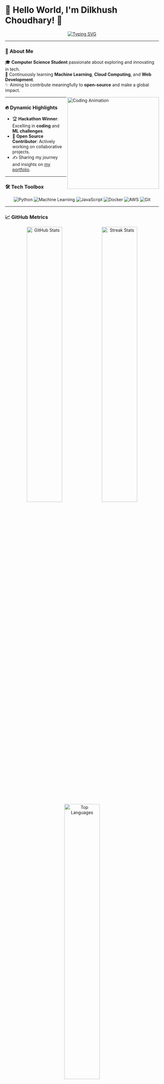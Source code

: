 # 👋 Hello World, I'm **Dilkhush Choudhary**! 🌟  

<p align="center">
  <a href="https://github.com/dillkhush">
    <img src="https://readme-typing-svg.herokuapp.com?font=Fira+Code&size=28&pause=1000&color=6BF7A5&center=true&vCenter=true&width=750&lines=Aspiring+Computer+Scientist;Machine+Learning+Enthusiast;Open+Source+Explorer;Turning+Ideas+Into+Reality" alt="Typing SVG">
  </a>
</p>

---

### 🚀 **About Me**  
🎓 **Computer Science Student** passionate about exploring and innovating in tech.  
🌱 Continuously learning **Machine Learning**, **Cloud Computing**, and **Web Development**.  
✨ Aiming to contribute meaningfully to **open-source** and make a global impact.

<img align="right" src="https://media.giphy.com/media/ZVik7pBtu9dNS/giphy.gif" width="300" alt="Coding Animation">

---

### 🔥 **Dynamic Highlights**  
- 🏆 **Hackathon Winner**: Excelling in **coding** and **ML challenges**.  
- 🤝 **Open Source Contributor**: Actively working on collaborative projects.  
- ✍️ Sharing my journey and insights on [my portfolio](https://dillkhush-portfolio.com).  

---

### 🛠️ **Tech Toolbox**  
<p align="center">
  <img src="https://img.shields.io/badge/Python-%233776AB.svg?style=for-the-badge&logo=python&logoColor=white" alt="Python">
  <img src="https://img.shields.io/badge/Machine%20Learning-%234285F4.svg?style=for-the-badge&logo=google&logoColor=white" alt="Machine Learning">
  <img src="https://img.shields.io/badge/JavaScript-%23F7DF1E.svg?style=for-the-badge&logo=javascript&logoColor=black" alt="JavaScript">
  <img src="https://img.shields.io/badge/Docker-%232496ED.svg?style=for-the-badge&logo=docker&logoColor=white" alt="Docker">
  <img src="https://img.shields.io/badge/AWS-%23FF9900.svg?style=for-the-badge&logo=amazonaws&logoColor=white" alt="AWS">
  <img src="https://img.shields.io/badge/Git-%23F05032.svg?style=for-the-badge&logo=git&logoColor=white" alt="Git">
</p>

---

### 📈 **GitHub Metrics**  
<p align="center">
  <img src="https://github-readme-stats.vercel.app/api?username=dillkhush&show_icons=true&theme=tokyonight" alt="GitHub Stats" width="48%">
  <img src="https://github-readme-streak-stats.herokuapp.com/?user=dillkhush&theme=tokyonight" alt="Streak Stats" width="48%">
</p>
<p align="center">
  <img src="https://github-readme-stats.vercel.app/api/top-langs/?username=dillkhush&layout=compact&theme=tokyonight" alt="Top Languages" width="48%">
</p>

---

### 🌟 **Current Focus**  
1. 🌐 **Building Scalable Systems**: Developing cloud-hosted **recommendation engines**.  
2. 🤖 **Exploring NLP**: Creating intuitive and responsive chatbots.  
3. 🛠️ **Open Source Contributions**: Collaborating on impactful projects.

---

### 🌟 **Featured Projects**  
- 🌐 [**Smart Home Automation**](https://github.com/dillkhush/Smart-Home-Automation)  
  🚀 Modular IoT system using ML for device automation.  

- 🧠 [**Sentiment Analysis App**](https://github.com/dillkhush/Sentiment-Analysis-App)  
  📊 A real-time sentiment analysis dashboard.  

- 🖍️ [**Handwritten Digit Recognizer**](https://github.com/dillkhush/Handwritten-Digit-Recognizer)  
  ✍️ Uses deep learning to recognize handwritten digits.

---

### 🎮 **Fun Facts About Me**  
- 🎧 I can debug code while vibing to lo-fi beats.  
- 🌌 Dreaming of building **AI systems** for space exploration.  
- 🎮 Gaming fuels my creativity, especially **Minecraft** and simulation games.

---

### 🔗 **Let’s Connect**  
<p align="center">
  <a href="https://www.linkedin.com/in/dilkhush">
    <img src="https://img.shields.io/badge/LinkedIn-0077B5?style=for-the-badge&logo=linkedin&logoColor=white" alt="LinkedIn">
  </a>
  <a href="https://twitter.com/dillkhush1">
    <img src="https://img.shields.io/badge/Twitter-1DA1F2?style=for-the-badge&logo=twitter&logoColor=white" alt="Twitter">
  </a>
  <a href="https://dillkhush-portfolio.com">
    <img src="https://img.shields.io/badge/Portfolio-FF5722?style=for-the-badge&logo=firefox&logoColor=white" alt="Portfolio">
  </a>
</p>

---

✨ **"Code is poetry, and I'm writing my verse!"**  
